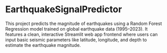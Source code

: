 # EarthquakeSignalPredictor
This project predicts the magnitude of earthquakes using a Random Forest Regression model trained on global earthquake data (1995–2023). It features a clean, interactive Streamlit web app frontend where users can input basic seismic parameters like latitude, longitude, and depth to estimate the earthquake magnitude.
